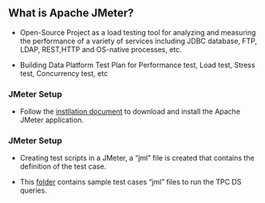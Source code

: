 
## What is Apache JMeter?

- Open-Source Project as a load testing tool for analyzing and measuring the performance of a variety of services including JDBC database, FTP, LDAP, REST,HTTP and OS-native processes, etc. 

- Building Data Platform Test Plan for Performance test, Load test, Stress test, Concurrency test, etc

### JMeter Setup

- Follow the [instllation document](https://github.com/swanguni/Azure-Synapse-TPC-DS-Benchmark-Testing/blob/main/Labs/Module%203/Installing%20JMeter.docx) to download and install the Apache JMeter application.

### JMeter Setup

- Creating test scripts in a JMeter, a “jml” file is created that contains the definition of the test case. 

- This [folder](https://github.com/swanguni/Azure-Synapse-TPC-DS-Benchmark-Testing/tree/main/Labs/Module%203/JMeter) contains sample test cases “jml” files to run the TPC DS queries.

